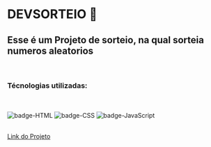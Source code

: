 <h1>DEVSORTEIO 🥤</h1>

<h2>Esse é um Projeto de sorteio, na qual sorteia numeros aleatorios</h2>
<br>
<h3>Técnologias utilizadas:</h3>
<br>
<br>
<img src="https://img.shields.io/badge/HTML5-E34F26?style=for-the-badge&logo=html5&logoColor=white" alt="badge-HTML"/>
<img src="https://img.shields.io/badge/CSS3-1572B6?style=for-the-badge&logo=css3&logoColor=white" alt="badge-CSS"/>
<img src="https://img.shields.io/badge/JavaScript-F7DF1E?style=for-the-badge&logo=javascript&logoColor=black" alt="badge-JavaScript"/>
<br>
<br>

<a href="https://lincolnneres.github.io/DevSorteio/" target="_blank" > Link do Projeto</a>
